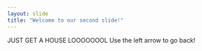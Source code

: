 ```yaml
---
layout: slide
title: "Welcome to our second slide!"
---
```

JUST GET A HOUSE LOOOOOOOL
Use the left arrow to go back!
